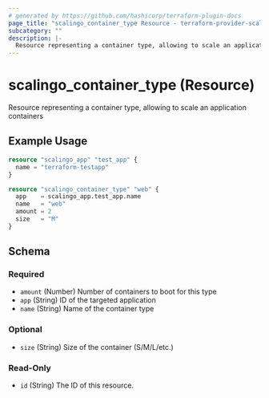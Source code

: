 ```yaml
---
# generated by https://github.com/hashicorp/terraform-plugin-docs
page_title: "scalingo_container_type Resource - terraform-provider-scalingo"
subcategory: ""
description: |-
  Resource representing a container type, allowing to scale an application containers
---
```


# scalingo_container_type (Resource)

Resource representing a container type, allowing to scale an application containers

## Example Usage

```terraform
resource "scalingo_app" "test_app" {
  name = "terraform-testapp"
}

resource "scalingo_container_type" "web" {
  app    = scalingo_app.test_app.name
  name   = "web"
  amount = 2
  size   = "M"
}
```

<!-- schema generated by tfplugindocs -->
## Schema

### Required

- `amount` (Number) Number of containers to boot for this type
- `app` (String) ID of the targeted application
- `name` (String) Name of the container type

### Optional

- `size` (String) Size of the container (S/M/L/etc.)

### Read-Only

- `id` (String) The ID of this resource.

